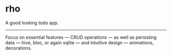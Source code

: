 # rho

A good looking todo app.

---

Focus on essential features — CRUD operations — as well as persisting data — hive, bloc, or again sqlite — and intuitive design — animations, decorations.
